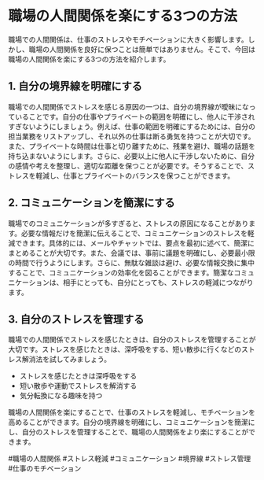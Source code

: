 # 職場の人間関係を楽にする3つの方法

職場での人間関係は、仕事のストレスやモチベーションに大きく影響します。しかし、職場の人間関係を良好に保つことは簡単ではありません。そこで、今回は職場の人間関係を楽にする3つの方法を紹介します。

## 1. 自分の境界線を明確にする
職場での人間関係でストレスを感じる原因の一つは、自分の境界線が曖昧になっていることです。自分の仕事やプライベートの範囲を明確にし、他人に干渉されすぎないようにしましょう。例えば、仕事の範囲を明確にするためには、自分の担当業務をリストアップし、それ以外の仕事は断る勇気を持つことが大切です。また、プライベートな時間は仕事と切り離すために、残業を避け、職場の話題を持ち込まないようにします。さらに、必要以上に他人に干渉しないために、自分の感情や考えを整理し、適切な距離を保つことが必要です。そうすることで、ストレスを軽減し、仕事とプライベートのバランスを保つことができます。

## 2. コミュニケーションを簡潔にする
職場でのコミュニケーションが多すぎると、ストレスの原因になることがあります。必要な情報だけを簡潔に伝えることで、コミュニケーションのストレスを軽減できます。具体的には、メールやチャットでは、要点を最初に述べて、簡潔にまとめることが大切です。また、会議では、事前に議題を明確にし、必要最小限の時間で行うようにします。さらに、無駄な雑談は避け、必要な情報交換に集中することで、コミュニケーションの効率化を図ることができます。簡潔なコミュニケーションは、相手にとっても、自分にとっても、ストレスの軽減につながります。

## 3. 自分のストレスを管理する

職場での人間関係でストレスを感じたときは、自分のストレスを管理することが大切です。ストレスを感じたときは、深呼吸をする、短い散歩に行くなどのストレス解消法を試してみましょう。

* ストレスを感じたときは深呼吸をする
* 短い散歩や運動でストレスを解消する
* 気分転換になる趣味を持つ

職場の人間関係を楽にすることで、仕事のストレスを軽減し、モチベーションを高めることができます。自分の境界線を明確にし、コミュニケーションを簡潔にし、自分のストレスを管理することで、職場の人間関係をより楽にすることができます。

#職場の人間関係 #ストレス軽減 #コミュニケーション #境界線 #ストレス管理 #仕事のモチベーション




